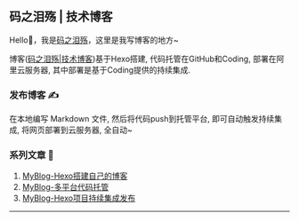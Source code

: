 ## 码之泪殇 | 技术博客

Hello👋，我是[码之泪殇](https://gongsir.club)，这里是我写博客的地方~

博客([码之泪殇|技术博客](https://blog.gongsir.club))基于Hexo搭建, 代码托管在GitHub和Coding, 部署在阿里云服务器, 其中部署是基于Coding提供的持续集成.

### 发布博客 ✍️

在本地编写 Markdown 文件, 然后将代码push到托管平台, 即可自动触发持续集成, 将网页部署到云服务器, 全自动~

### 系列文章 📒

1. [MyBlog-Hexo搭建自己的博客](https://blog.gongsir.club/2020/12/14/MyBlog-Hexo/)
2. [MyBlog-多平台代码托管](https://blog.gongsir.club/2020/12/20/myblog-code.html)
3. [MyBlog-Hexo项目持续集成发布](https://blog.gongsir.club/2021/01/22/myblog-deploy.html)
<hr>
